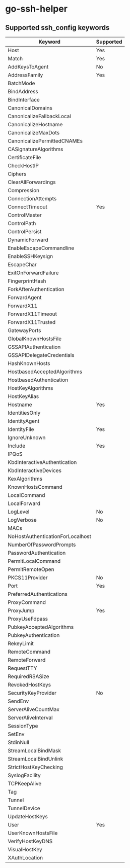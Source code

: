 # go-ssh-helper

## Supported ssh_config keywords

| Keyword                          | Supported |
|----------------------------------|-----------|
| Host                             | Yes       |
| Match                            | Yes       |
| AddKeysToAgent                   | No        |
| AddressFamily                    | Yes       |
| BatchMode                        |           |
| BindAddress                      |           |
| BindInterface                    |           |
| CanonicalDomains                 |           |
| CanonicalizeFallbackLocal        |           |
| CanonicalizeHostname             |           |
| CanonicalizeMaxDots              |           |
| CanonicalizePermittedCNAMEs      |           |
| CASignatureAlgorithms            |           |
| CertificateFile                  |           |
| CheckHostIP                      |           |
| Ciphers                          |           |
| ClearAllForwardings              |           |
| Compression                      |           |
| ConnectionAttempts               |           |
| ConnectTimeout                   | Yes       |
| ControlMaster                    |           |
| ControlPath                      |           |
| ControlPersist                   |           |
| DynamicForward                   |           |
| EnableEscapeCommandline          |           |
| EnableSSHKeysign                 |           |
| EscapeChar                       |           |
| ExitOnForwardFailure             |           |
| FingerprintHash                  |           |
| ForkAfterAuthentication          |           |
| ForwardAgent                     |           |
| ForwardX11                       |           |
| ForwardX11Timeout                |           |
| ForwardX11Trusted                |           |
| GatewayPorts                     |           |
| GlobalKnownHostsFile             |           |
| GSSAPIAuthentication             |           |
| GSSAPIDelegateCredentials        |           |
| HashKnownHosts                   |           |
| HostbasedAcceptedAlgorithms      |           |
| HostbasedAuthentication          |           |
| HostKeyAlgorithms                |           |
| HostKeyAlias                     |           |
| Hostname                         | Yes       |
| IdentitiesOnly                   |           |
| IdentityAgent                    |           |
| IdentityFile                     | Yes       |
| IgnoreUnknown                    |           |
| Include                          | Yes       |
| IPQoS                            |           |
| KbdInteractiveAuthentication     |           |
| KbdInteractiveDevices            |           |
| KexAlgorithms                    |           |
| KnownHostsCommand                |           |
| LocalCommand                     |           |
| LocalForward                     |           |
| LogLevel                         | No        |
| LogVerbose                       | No        |
| MACs                             |           |
| NoHostAuthenticationForLocalhost |           |
| NumberOfPasswordPrompts          |           |
| PasswordAuthentication           |           |
| PermitLocalCommand               |           |
| PermitRemoteOpen                 |           |
| PKCS11Provider                   | No        |
| Port                             | Yes       |
| PreferredAuthentications         |           |
| ProxyCommand                     |           |
| ProxyJump                        | Yes       |
| ProxyUseFdpass                   |           |
| PubkeyAcceptedAlgorithms         |           |
| PubkeyAuthentication             |           |
| RekeyLimit                       |           |
| RemoteCommand                    |           |
| RemoteForward                    |           |
| RequestTTY                       |           |
| RequiredRSASize                  |           |
| RevokedHostKeys                  |           |
| SecurityKeyProvider              | No        |
| SendEnv                          |           |
| ServerAliveCountMax              |           |
| ServerAliveInterval              |           |
| SessionType                      |           |
| SetEnv                           |           |
| StdinNull                        |           |
| StreamLocalBindMask              |           |
| StreamLocalBindUnlink            |           |
| StrictHostKeyChecking            |           |
| SyslogFacility                   |           |
| TCPKeepAlive                     |           |
| Tag                              |           |
| Tunnel                           |           |
| TunnelDevice                     |           |
| UpdateHostKeys                   |           |
| User                             | Yes       |
| UserKnownHostsFile               |           |
| VerifyHostKeyDNS                 |           |
| VisualHostKey                    |           |
| XAuthLocation                    |           |
